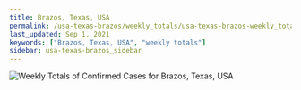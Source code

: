 ```yaml
---
title: Brazos, Texas, USA
permalink: /usa-texas-brazos/weekly_totals/usa-texas-brazos-weekly_totals.html
last_updated: Sep 1, 2021
keywords: ["Brazos, Texas, USA", "weekly totals"]
sidebar: usa-texas-brazos_sidebar
---
```


![Weekly Totals of Confirmed Cases for Brazos, Texas, USA](/covid_tracker/images/graphs/usa-texas-brazos-weekly_totals_graph.png)
